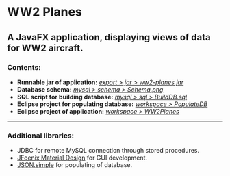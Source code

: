 # WW2 Planes

## A JavaFX application, displaying views of data for WW2 aircraft.

### Contents:

- **Runnable jar of application:** [*export > jar > ww2-planes.jar*](https://github.com/jasonthorne/WW2Planes/tree/main/export/jar)
- **Database schema:** [*mysql > schema > Schema.png*](https://github.com/jasonthorne/WW2Planes/tree/main/mysql/schema)
- **SQL script for building database:** [*mysql > sql > BuildDB.sql*](https://github.com/jasonthorne/WW2Planes/tree/main/mysql/sql)
- **Eclipse project for populating database:** [*workspace > PopulateDB*](https://github.com/jasonthorne/WW2Planes/tree/main/workspace/PopulateDB)
- **Eclipse project of application:** [*workspace > WW2Planes*](https://github.com/jasonthorne/WW2Planes/tree/main/workspace/WW2Planes)
****
### Additional libraries:

- JDBC for remote MySQL connection through stored procedures.
- [JFoenix Material Design](https://github.com/sshahine/JFoenix) for GUI development.
- [JSON.simple](https://code.google.com/archive/p/json-simple/) for populating of database.
